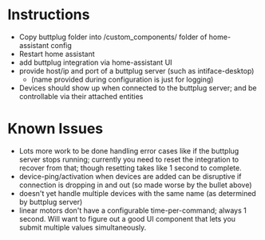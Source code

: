 # Instructions
- Copy buttplug folder into /custom_components/ folder of home-assistant config
- Restart home assistant
- add buttplug integration via home-assistant UI
- provide host/ip and port of a buttplug server (such as intiface-desktop)
  - (name provided during configuration is just for logging)
- Devices should show up when connected to the buttplug server; and be controllable via their attached entities

# Known Issues
- Lots more work to be done handling error cases like if the buttplug server stops running; currently you need to reset the integration to recover from that; though resetting takes like 1 second to complete.
- device-ping/activation when devices are added can be disruptive if connection is dropping in and out (so made worse by the bullet above)
- doesn't yet handle multiple devices with the same name (as determined by buttplug server)
- linear motors don't have a configurable time-per-command; always 1 second. Will want to figure out a good UI component that lets you submit multiple values simultaneously.

